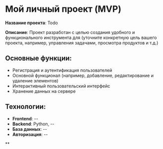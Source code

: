 # Мой личный проект (MVP)

**Название проекта**: Todo 

**Описание**: Проект разработан с целью создания удобного и функционального инструмента для (уточните конкретную цель вашего проекта, например, управления задачами, просмотра продуктов и т.д.)
## Основные функции:
- Регистрация и аутентификация пользователей
- Основной функционал (например, добавление, редактирование и удаление элементов)
- Интерактивный пользовательский интерфейс
- Хранение данных на сервере

## Технологии:
- **Frontend**: --
- **Backend**: Python, --
- **База данных**: --
- **Авторизация**: --

**
